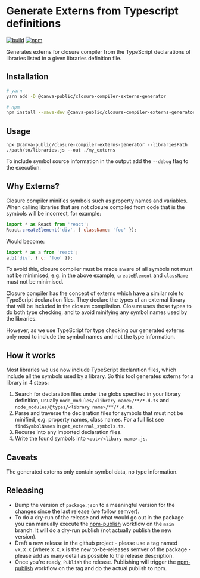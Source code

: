 # Generate Externs from Typescript definitions

[![build](https://github.com/canva-public/closure-compiler-externs-generator/actions/workflows/node.js.yml/badge.svg)](https://github.com/canva-public/closure-compiler-externs-generator/actions/workflows/node.js.yml)
[![npm](https://img.shields.io/npm/v/@canva-public/closure-compiler-externs-generator.svg)](https://www.npmjs.com/package/@canva-public/closure-compiler-externs-generator)

Generates externs for closure compiler from the TypeScript declarations of libraries listed in a given libraries definition file.

## Installation

```bash
# yarn
yarn add -D @canva-public/closure-compiler-externs-generator

# npm
npm install --save-dev @canva-public/closure-compiler-externs-generator
```

## Usage

```
npx @canva-public/closure-compiler-externs-generator --librariesPath ./path/to/libraries.js --out ./my_externs
```

To include symbol source information in the output add the `--debug` flag to the execution.

## Why Externs?

Closure compiler minifies symbols such as property names and variables. When calling libraries
that are not closure compiled from code that is the symbols will be incorrect, for example:

```js
import * as React from 'react';
React.createElement('div', { className: 'foo' });
```

Would become:

```js
import * as a from 'react';
a.b('div', { c: 'foo' });
```

To avoid this, closure compiler must be made aware of all symbols not must not be minimised, e.g.
in the above example, `createElement` and `className` must not be minimised.

Closure compiler has the concept of externs which have a similar role to TypeScript declaration files.
They declare the types of an external library that will be included in the closure compilation.
Closure uses those types to do both type checking, and to avoid minifying any symbol names used
by the libraries.

However, as we use TypeScript for type checking our generated externs only need to include
the symbol names and not the type information.

## How it works

Most libraries we use now include TypeScript declaration files, which include all the symbols
used by a library. So this tool generates externs for a library in 4 steps:

1. Search for declaration files under the globs specified in your library definition, usually `node_modules/<library name>/**/*.d.ts` and `node_modules/@types/<library name>/**/*.d.ts`.
2. Parse and traverse the declaration files for symbols that must not be minified, e.g. property names, class names. For a full list see `findSymbolNames` in `get_external_symbols.ts`.
3. Recurse into any imported declaration files.
4. Write the found symbols into `<out>/<libary name>.js`.

## Caveats

The generated externs only contain symbol data, no type information.

## Releasing

- Bump the version of `package.json` to a meaningful version for the changes since the last release (we follow semver).
- To do a dry-run of the release and what would go out in the package you can manually execute the [npm-publish](https://github.com/canva-public/closure-compiler-externs-generator/actions/workflows/npm-publish.yml) workflow on the `main` branch. It will do a dry-run publish (not actually publish the new version).
- Draft a new release in the github project - please use a tag named `vX.X.X` (where `X.X.X` is the new to-be-releases semver of the package - please add as many detail as possible to the release description.
- Once you're ready, `Publish` the release. Publishing will trigger the [npm-publish](https://github.com/canva-public/closure-compiler-externs-generator/actions/workflows/npm-publish.yml) workflow on the tag and do the actual publish to npm.
